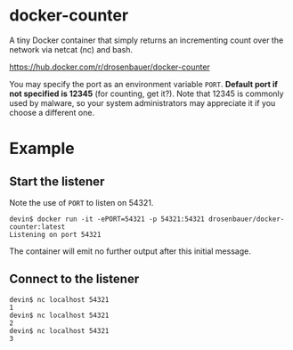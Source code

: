 # docker-counter
A tiny Docker container that simply returns an incrementing count over the network via netcat (nc) and bash.

https://hub.docker.com/r/drosenbauer/docker-counter

You may specify the port as an environment variable `PORT`. **Default port if not specified is 12345** (for counting, get it?). Note that 12345 is commonly used by malware, so your system administrators may appreciate it if you choose a different one.

# Example

## Start the listener

Note the use of `PORT` to listen on 54321.

    devin$ docker run -it -ePORT=54321 -p 54321:54321 drosenbauer/docker-counter:latest
    Listening on port 54321

The container will emit no further output after this initial message.

## Connect to the listener

    devin$ nc localhost 54321
    1
    devin$ nc localhost 54321
    2
    devin$ nc localhost 54321
    3
